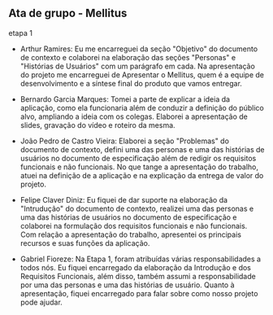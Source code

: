 ## Ata de grupo - Mellitus
etapa 1


* Arthur Ramires: Eu me encarreguei da seção "Objetivo" do documento de contexto e colaborei na elaboração das seções "Personas" e "Histórias de Usuários" com um parágrafo em cada. Na apresentação do projeto me encarreguei de Apresentar o Mellitus, quem é a equipe de desenvolvimento e a síntese final do produto que vamos entregar.

* Bernardo Garcia Marques: Tomei a parte de explicar a ideia da aplicação, como ela funcionaria além de conduzir a definição do público alvo, ampliando a ideia com os colegas. Elaborei a apresentação de slides, 
gravação do vídeo e roteiro da mesma.

* João Pedro de Castro Vieira: Elaborei a seção "Problemas" do documento de contexto, defini uma das personas e uma das histórias de usuários no documento de especificação além de redigir os requisitos funcionais e não funcionais. No que tange a apresentação do trabalho, atuei na definição de a aplicação e na explicação da entrega de valor do projeto.

* Felipe Claver Diniz: Eu fiquei de dar suporte na elaboração da "Intrudução" do documento de contexto, realizei uma das personas e uma das histórias de usuários no documento de especificação e colaborei na formulação dos requisitos funcionais e não funcionais. Com relação a apresentação do trabalho, apresentei os principais recursos e suas funções da aplicação. 

* Gabriel Fioreze: Na Etapa 1, foram atribuídas várias responsabilidades a todos nós. Eu fiquei encarregado da elaboração da Introdução e dos Requisitos Funcionais, além disso, também assumi a responsabilidade por uma das personas e uma das histórias de usuário. Quanto à apresentação, fiquei encarregado para falar sobre como nosso projeto pode ajudar.
